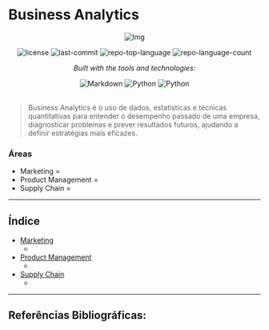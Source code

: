 # Business Analytics

<div align="center">

![Img]()
<!-- BADGES -->
<img src="https://img.shields.io/github/license/HenrySchall/Business_Analytics?style=flat&logo=opensourceinitiative&logoColor=white&color=0080ff" alt="license">
<img src="https://img.shields.io/github/last-commit/HenrySchall/Business_Analytics?style=flat&logo=git&logoColor=white&color=0080ff" alt="last-commit">
<img src="https://img.shields.io/github/languages/top/HenrySchall/Business_Analytics?style=flat&color=0080ff" alt="repo-top-language">
<img src="https://img.shields.io/github/languages/count/HenrySchall/Business_Analytics?style=flat&color=0080ff" alt="repo-language-count">

<em>Built with the tools and technologies:</em>

<img src="https://img.shields.io/badge/Markdown-000000.svg?style=flat&logo=Markdown&logoColor=white" alt="Markdown">
<img src="https://img.shields.io/badge/Python-3776AB.svg?style=flat&logo=Python&logoColor=white" alt="Python">
<img src="https://img.shields.io/badge/Jupyter%20Notebook-F37626?style?style=flat&logo=jupyter&logoColor=white" alt="Python">

</div>
<br>

> Business Analytics é o uso de dados, estatísticas e técnicas quantitativas para entender o desempenho passado de uma empresa, diagnosticar problemas e prever resultados futuros, ajudando a definir estratégias mais eficazes.

### Áreas

* Marketing = 
* Product Management =  
* Supply Chain = 
  
---
## Índice

- [Marketing](https://github.com/HenrySchall/Business_Analytics/tree/main/Marketing)
    - []()
- [Product Management](https://github.com/HenrySchall/Business_Analytics/tree/main/Product%20Management)
    - []()
- [Supply Chain](https://github.com/HenrySchall/Business_Analytics/tree/main/Supply%20Chain)
    - []()

---

## Referências Bibliográficas:

